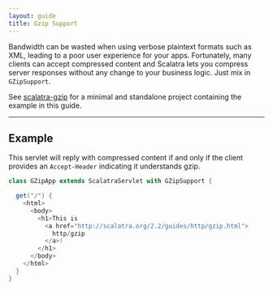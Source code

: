 ```yaml
---
layout: guide
title: Gzip Support
---
```


Bandwidth can be wasted when using verbose plaintext formats such as XML, leading
to a poor user experience for your apps.
Fortunately, many clients can accept compressed content and Scalatra lets you
compress server responses without any change to your business logic.
Just mix in `GZipSupport`.

<div class="alert alert-info">
  <span class="badge badge-info"><i class="icon-flag icon-white"></i></span>
  See
  <a href="{{site.examples}}http/scalatra-gzip">scalatra-gzip</a>
  for a minimal and standalone project containing the example in this guide.
</div>

---

## Example

This servlet will reply with compressed content if and only if the client provides
an `Accept-Header` indicating it understands gzip.

```scala
class GZipApp extends ScalatraServlet with GZipSupport {

  get("/") {
    <html>
      <body>
        <h1>This is
          <a href="http://scalatra.org/2.2/guides/http/gzip.html">
            http/gzip
          </a>!
        </h1>
      </body>
    </html>
  }
}
```
